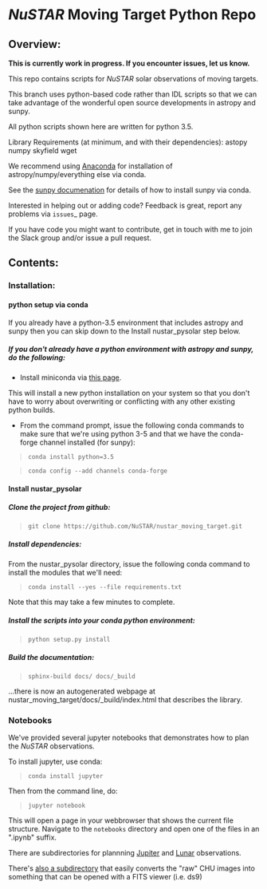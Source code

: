 # *NuSTAR* Moving Target Python Repo

## Overview:

**This is currently work in progress. If you encounter issues, let us know.**

This repo contains scripts for *NuSTAR* solar observations of moving targets.

This branch uses python-based code rather than IDL scripts so that we can take advantage
of the wonderful open source developments in astropy and sunpy.

All python scripts shown here are written for python 3.5.

Library Requirements (at minimum, and with their dependencies):
  astopy
  numpy
  skyfield
  wget

We recommend using [Anaconda](https://www.continuum.io/downloads) for installation
of astropy/numpy/everything else via conda.

See the [sunpy documenation](http://sunpy.org) for details of how to install sunpy
via conda.

Interested in helping out or adding code? Feedback is great, report any problems via 
`issues`_ page.

If you have code you might want to contribute, get in touch with me to join the Slack
group and/or issue a pull request.

## Contents: 

### Installation:

#### python setup via conda

If you already have a python-3.5 environment that includes astropy and sunpy then you can
skip down to the Install nustar_pysolar step below.

##### If you don't already have a python environment with astropy and sunpy, do the following:

* Install miniconda via [this page](https://conda.io/docs/install/quick.html).

This will install a new python installation on your system so that you don't have
to worry about overwriting or conflicting with any other existing python builds.

* From the command prompt, issue the following conda commands to make sure that
we're using python 3-5 and that we have the conda-forge channel installed (for sunpy):

> `conda install python=3.5`

> `conda config --add channels conda-forge`

#### Install nustar_pysolar

##### Clone the project from github:
> `git clone https://github.com/NuSTAR/nustar_moving_target.git`

##### Install dependencies:

From the nustar_pysolar directory, issue the following conda command to install the
modules that we'll need:

> `conda install --yes --file requirements.txt`

Note that this may take a few minutes to complete.

##### Install the scripts into your conda python environment:

> `python setup.py install`

##### Build the documentation:

> `sphinx-build docs/ docs/_build`

...there is now an autogenerated webpage at nustar\_moving\_target/docs/\_build/index.html that
describes the library.


### Notebooks

We've provided several jupyter notebooks that demonstrates how to plan the *NuSTAR*
observations.

To install jupyter, use conda:

> `conda install jupyter`

Then from the command line, do:

> `jupyter notebook`

This will open a page in your webbrowser that shows the current file structure. Navigate
to the `notebooks` directory and open one of the files in an ".ipynb" suffix.

There are subdirectories for plannning [Jupiter](notebooks/jupiter_planning) and
[Lunar](notebooks/lunar_planning) observations.

There's [also a subdirectory](notebooks/chu_parsing) that easily converts the "raw" CHU
images into something that can be opened with a FITS viewer (i.e. ds9)

